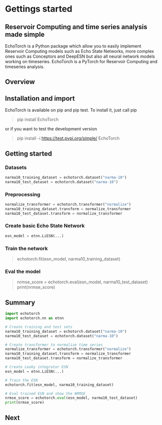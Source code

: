 
# Gettings started

## Reservoir Computing and time series analysis made simple

EchoTorch is a Python package which allow you to easily implement Reservoir Computing
models such as Echo State Networks, more complex ones such as Conceptors and 
DeepESN but also all neural network models working on timeseries. EchoTorch is a 
PyTorch for Reservoir Computing and timeseries analysis.

## Overview

## Installation and import

EchoTorch is available on pip and pip test. To install it, just call pip

> pip install EchoTorch

or if you want to test the development version

> pip install -i https://test.pypi.org/simple/ EchoTorch

## Getting started


### Datasets

```python
narma10_training_dataset = echotorch.dataset("narma-10")
narma10_test_dataset = echotorch.dataset("narma-10")
```

### Preprocessing

```python
normalize_transformer = echotorch.transformer("normalize")
narma10_training_dataset.transform = normalize_transformer
narma10_test_dataset.transform = normalize_transformer
```

### Create basic Echo State Network

```python
esn_model = etnn.LiESN(...)
```

### Train the network

> echotorch.fit(esn_model, narma10_training_dataset)

### Eval the model

> nrmse_score = echotorch.eval(esn_model, narma10_test_dataset)
> print(nrmse_score)

## Summary

```python
import echotorch
import echotorch.nn as etnn

# Create training and test sets
narma10_training_dataset = echotorch.dataset("narma-10")
narma10_test_dataset = echotorch.dataset("narma-10")

# Create transformer to normalize time series
normalize_transformer = echotorch.transformer("normalize")
narma10_training_dataset.transform = normalize_transformer
narma10_test_dataset.transform = normalize_transformer

# Create Leaky integrator ESN
esn_model = etnn.LiESN(...)

# Train the ESN
echotorch.fit(esn_model, narma10_training_dataset)

# Eval trained ESN and show the NRMSE
nrmse_score = echotorch.eval(esn_model, narma10_test_dataset)
print(nrmse_score)
```

## Next


